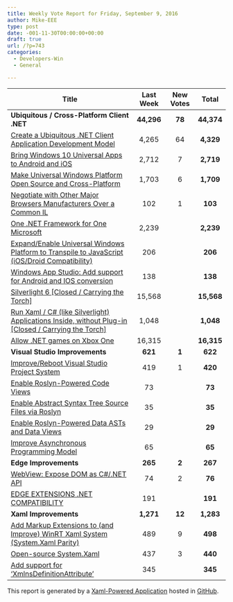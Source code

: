 ```yaml
---
title: Weekly Vote Report for Friday, September 9, 2016
author: Mike-EEE
type: post
date: -001-11-30T00:00:00+00:00
draft: true
url: /?p=743
categories:
  - Developers-Win
  - General

---
```

| Title                                                                                                    | Last Week  |      <span class="new">New Votes</span>      |   Total    |
| -------------------------------------------------------------------------------------------------------- |:----------:|:--------------------------------------------:|:----------:|
| **Ubiquitous / Cross-Platform Client .NET**                                                              | **44,296** | <span class="new"><strong>78</strong></span> | **44,374** |
| [Create a Ubiquitous .NET Client Application Development Model][1]                                       |   4,265    |         <span class="new">64</span>          | **4,329**  |
| [Bring Windows 10 Universal Apps to Android and iOS][2]                                                  |   2,712    |          <span class="new">7</span>          | **2,719**  |
| [Make Universal Windows Platform Open Source and Cross-Platform][3]                                      |   1,703    |          <span class="new">6</span>          | **1,709**  |
| [Negotiate with Other Major Browsers Manufacturers Over a Common IL][4]                                  |    102     |          <span class="new">1</span>          |  **103**   |
| [One .NET Framework for One Microsoft][5]                                                                |   2,239    |          <span class="new"></span>           | **2,239**  |
| [Expand/Enable Universal Windows Platform to Transpile to JavaScript (iOS/Droid Compatibility)][6]       |    206     |          <span class="new"></span>           |  **206**   |
| [Windows App Studio: Add support for Android and IOS conversion][7]                                      |    138     |          <span class="new"></span>           |  **138**   |
| [Silverlight 6 [Closed / Carrying the Torch]][8]                                                         |   15,568   |          <span class="new"></span>           | **15,568** |
| [Run Xaml / C# (like Silverlight) Applications Inside, without Plug-in [Closed / Carrying the Torch]][9] |   1,048    |          <span class="new"></span>           | **1,048**  |
| [Allow .NET games on Xbox One][10]                                                                       |   16,315   |          <span class="new"></span>           | **16,315** |
| **Visual Studio Improvements**                                                                           |  **621**   | <span class="new"><strong>1</strong></span>  |  **622**   |
| [Improve/Reboot Visual Studio Project System][11]                                                        |    419     |          <span class="new">1</span>          |  **420**   |
| [Enable Roslyn-Powered Code Views][12]                                                                   |     73     |          <span class="new"></span>           |   **73**   |
| [Enable Abstract Syntax Tree Source Files via Roslyn][13]                                                |     35     |          <span class="new"></span>           |   **35**   |
| [Enable Roslyn-Powered Data ASTs and Data Views][14]                                                     |     29     |          <span class="new"></span>           |   **29**   |
| [Improve Asynchronous Programming Model][15]                                                             |     65     |          <span class="new"></span>           |   **65**   |
| **Edge Improvements**                                                                                    |  **265**   | <span class="new"><strong>2</strong></span>  |  **267**   |
| [WebView: Expose DOM as C#/.NET API][16]                                                                 |     74     |          <span class="new">2</span>          |   **76**   |
| [EDGE EXTENSIONS .NET COMPATIBILITY][17]                                                                 |    191     |          <span class="new"></span>           |  **191**   |
| **Xaml Improvements**                                                                                    | **1,271**  | <span class="new"><strong>12</strong></span> | **1,283**  |
| [Add Markup Extensions to (and Improve) WinRT Xaml System (System.Xaml Parity)][18]                      |    489     |          <span class="new">9</span>          |  **498**   |
| [Open-source System.Xaml][19]                                                                            |    437     |          <span class="new">3</span>          |  **440**   |
| [Add support for &#8216;XmlnsDefinitionAttribute&#8217;][20]                                             |    345     |          <span class="new"></span>           |  **345**   |

This report is generated by a [Xaml-Powered Application][21] hosted in [GitHub][22].

 [1]: http://visualstudio.uservoice.com/forums/121579-visual-studio/suggestions/10027638-create-a-ubiquitous-net-client-application-develo
 [2]: https://visualstudio.uservoice.com/forums/121579-visual-studio-2015/suggestions/8912350-bring-windows-10-universal-apps-to-android-and-ios
 [3]: https://wpdev.uservoice.com/forums/110705-dev-platform/suggestions/7989744-make-universal-windows-platform-open-source-and-cr
 [4]: https://wpdev.uservoice.com/forums/257854-microsoft-edge-developer/suggestions/11392869-negociate-with-other-major-browsers-maufacturers-o
 [5]: http://visualstudio.uservoice.com/forums/121579-visual-studio-2015/suggestions/4249140-one-net-framework-for-one-microsoft
 [6]: https://wpdev.uservoice.com/forums/110705-dev-platform/suggestions/7897380-expand-enable-universal-windows-platform-to-transp
 [7]: https://wpdev.uservoice.com/forums/216486-windows-app-studio/suggestions/9550647-add-support-for-andriod-and-ios-conversion
 [8]: http://visualstudio.uservoice.com/forums/121579-visual-studio/suggestions/3556619-silverlight-6
 [9]: https://wpdev.uservoice.com/forums/257854-microsoft-edge-developer/suggestions/8022150-run-xaml-c-like-silverlight-applications-ins
 [10]: https://visualstudio.uservoice.com/forums/121579-visual-studio-2015/suggestions/4233646-allow-net-games-on-xbox-one
 [11]: http://visualstudio.uservoice.com/forums/121579-visual-studio/suggestions/9347001-improve-reboot-visual-studio-project-system
 [12]: http://visualstudio.uservoice.com/forums/121579-visual-studio/suggestions/10020390-enable-roslyn-powered-code-views
 [13]: http://visualstudio.uservoice.com/forums/121579-visual-studio-2015/suggestions/7066885-enable-abstract-syntax-tree-source-files-via-rosly
 [14]: http://visualstudio.uservoice.com/forums/121579-visual-studio/suggestions/10020525-enable-roslyn-powered-data-asts-and-data-views
 [15]: http://visualstudio.uservoice.com/forums/121579-visual-studio/suggestions/9126493-improve-asynchronous-programming-model
 [16]: https://wpdev.uservoice.com/forums/110705-dev-platform/suggestions/9126583-webview-expose-dom-as-c-net-api
 [17]: https://wpdev.uservoice.com/forums/257854-microsoft-edge-developer/suggestions/9467958-edge-extensions-net-compatibility
 [18]: https://wpdev.uservoice.com/forums/110705-dev-platform/suggestions/7232264-add-markup-extensions-to-and-improve-winrt-xaml
 [19]: http://visualstudio.uservoice.com/forums/121579-visual-studio-2015/suggestions/11234259-open-source-system-xaml
 [20]: https://wpdev.uservoice.com/forums/110705-universal-windows-platform/suggestions/9523650-add-support-for-xmlnsdefinitionattribute
 [21]: https://imgflip.com/i/h6ho2
 [22]: https://github.com/DevelopersWin/VoteReporter